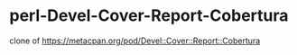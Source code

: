 # perl-Devel-Cover-Report-Cobertura
clone of https://metacpan.org/pod/Devel::Cover::Report::Cobertura
